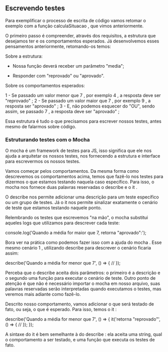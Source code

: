 ## Escrevendo testes

Para exemplificar o processo de escrita de código vamos retomar o exemplo com a função calculaSituacao , que vimos anteriormente.

O primeiro passo é compreender, através dos requisitos, a estrutura que desejamos ter e os comportamentos esperados. Já desenvolvemos esses pensamentos anteriormente, retomando-os temos:

Sobre a estrutura:

- Nossa função deverá receber um parâmetro "media";

- Responder com "reprovado" ou "aprovado".

Sobre os comportamentos esperados:

1 - Se passado um valor menor que 7 , por exemplo 4 , a resposta deve ser "reprovado" ; 2 - Se passado um valor maior que 7 , por exemplo 9 , a resposta ser "aprovado" ; 3 - E, não podemos esquecer do "OU", sendo assim, se passado 7 , a resposta deve ser "aprovado" ;

Essa estrutura é tudo o que precisamos para escrever nossos testes, antes mesmo de falarmos sobre código.

### Estruturando testes com o Mocha

O mocha é um framework de testes para JS, isso significa que ele nos ajuda a arquitetar os nossos testes, nos fornecendo a estrutura e interface para escrevermos os nossos testes.

Vamos começar pelos comportamentos. Da mesma forma como descrevemos os comportamentos acima, temos que fazê-lo nos testes para dizermos o que estamos testando naquela caso específico. Para isso, o mocha nos fornece duas palavras reservadas o describe e o it .

O describe nos permite adicionar uma descrição para um teste específico ou um grupo de testes. Já o it nos permite sinalizar exatamente o cenário de teste que estamos testando naquele ponto.

Relembrando os testes que escrevemos "na mão", o mocha substitui aqueles logs que utilizamos para descrever cada teste:

console.log('Quando a média for maior que 7, retorna "aprovado":');

Bora ver na prática como podemos fazer isso com a ajuda do mocha . Esse mesmo cenário 1 , utilizando describe para descrever o cenário ficaria assim:

describe('Quando a média for menor que 7', () => {
  //
});

Perceba que o describe aceita dois parâmetros: o primeiro é a descrição e o segundo uma função para executar o cenário de teste. Outro ponto de atenção é que não é necessário importar o mocha em nosso arquivo, suas palavras reservadas serão interpretadas quando executamos o testes, mas veremos mais adiante como fazê-lo.

Descrito nosso comportamento, vamos adicionar o que será testado de fato, ou seja, o que é esperado. Para isso, temos o it :

describe('Quando a média for menor que 7', () => {
  it('retorna "reprovado"', () => {
    //
  });
});

A sintaxe do it é bem semelhante à do describe : ela aceita uma string, qual o comportamento a ser testado, e uma função que executa os testes de fato.
